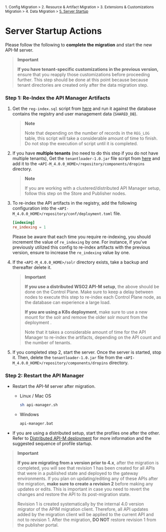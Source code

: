 <small> 1. Config Migration > 2. Resource & Artifact Migration > 3. Extensions & Customizations Migration > 4. Data Migration > [5. Server Startup](./server-startup-actions.md) </small>

# Server Startup Actions

Please follow the following to **complete the migration** and start the new API-M server.

> **Important**
>
> **If you have tenant-specific customizations in the previous version,** ensure that you reapply those customizations before proceeding further. This step should be done at this point because because tenant directories are created only after the data migration step. 


### Step 1: Re-Index the API Manager Artifacts

1. Get the `reg-index.sql` script from [here](../../../../../../api-manager/migration-resources/apim-4.0.0-resources/attachments/apim/excludes-apim1.10.0-4.0.0) and run it against the database contains the registry and user management data (`SHARED_DB`).

    > **Note**
    >
    > Note that depending on the number of records in the `REG_LOG` table, this script will take a considerable amount of time to finish. Do not stop the execution of script until it is completed.

2. If you have **multiple tenants** (no need to do this step if you do not have multiple tenants), Get the `tenantloader-1.0.jar` file script from [here](../../../../../../api-manager/migration-resources/apim-4.0.0-resources/attachments/apim/excludes-apim1.10.0-4.0.0) and add it to the `<API-M_4.0.0_HOME>/repository/components/dropins` directory.

   > **Note**
   >
   > If you are working with a clustered/distributed API Manager setup, follow this step on the Store and Publisher nodes.

3. To re-index the API artifacts in the registry, add the following configuration into the `<API-M_4.0.0_HOME>/repository/conf/deployment.toml` file. 
        
    ```toml
    [indexing]
    re_indexing = 1
    ```
        
    Please be aware that each time you require re-indexing, you should increment the value of `re_indexing` by one. For instance, if you've previously utilized this config to re-index artifacts with the previous version, ensure to increase the `re_indexing` value by one.
             
4. If the `<API-M_4.0.0_HOME>/solr` directory exists, take a backup and thereafter delete it. 

    > **Important** 
    > 
    > **If you use a distributed WSO2 API-M setup**, the above should be done on the Control Plane. Make sure to keep a delay between nodes to execute this step to re-index each Control Plane node, as the database can experience a large load.
    >
    > **If you are using a K8s deployment**, make sure to use a new mount for the solr and remove the older solr mount from the deployment . 
    >
    > Note that it takes a considerable amount of time for the API Manager to re-index the artifacts, depending on the API count and the number of tenants.

5. If you completed step 2, start the server. Once the server is started, stop it. Then, delete the `tenantloader-1.0.jar` file from the `<API-M_4.0.0_HOME>/repository/components/dropins` directory.

### Step 2: Restart the API Manager

- Restart the API-M server after migration. 

    - Linux / Mac OS
      ```bash
      sh api-manager.sh
      ```
    - Windows
      ```bash
      api-manager.bat
      ```
- If you are using a distributed setup, start the profiles one after the other. Refer to [Distributed API-M deployment](https://apim.docs.wso2.com/en/4.0.0/install-and-setup/setup/distributed-deployment/understanding-the-distributed-deployment-of-wso2-api-m/) for more information and the suggested sequence of profile startup.

> **Important** 
> 
> **If you are migrating from a version prior to 4.x**, after the migration is completed, you will see that revision 1 has been created for all APIs that were in a published state and deployed to the gateway environments. If you plan on updating/editing any of these APIs after the migration, **make sure to create a revision 2** before making any updates or edits. This is important in case you need to revert the changes and restore the API to its post-migration state.
>
> Revision 1 is created systematically by the internal 4.0 version migrator of the APIM migration client. Therefore, all API updates added by the migration client will be applied to the current API and not to revision 1. After the migration, **DO NOT** restore revision 1 from the publisher portal.
